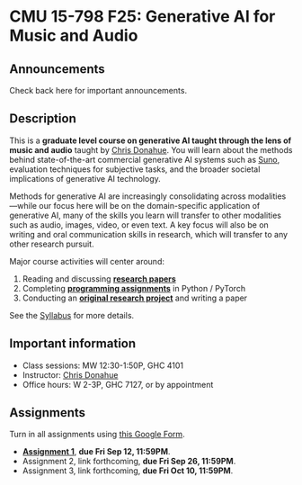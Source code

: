 # CMU 15-798 F25: Generative AI for Music and Audio

## Announcements

Check back here for important announcements.

## Description

This is a **graduate level course on generative AI taught through the lens of music and audio** taught by [Chris Donahue](https://chrisdonahue.com). You will learn about the methods behind state-of-the-art commercial generative AI systems such as [Suno](https://suno.com), evaluation techniques for subjective tasks, and the broader societal implications of generative AI technology.

Methods for generative AI are increasingly consolidating across modalities—while our focus here will be on the domain-specific application of generative AI, many of the skills you learn will transfer to other modalities such as audio, images, video, or even text. A key focus will also be on writing and oral communication skills in research, which will transfer to any other research pursuit.

Major course activities will center around:

1. Reading and discussing [**research papers**](./schedule.md)
1. Completing [**programming assignments**](#assignments) in Python / PyTorch
1. Conducting an [**original research project**](./research.md) and writing a paper

See the [Syllabus](./syllabus.md) for more details.

## Important information

- Class sessions: MW 12:30-1:50P, GHC 4101
- Instructor: [Chris Donahue](https://chrisdonahue.com)
- Office hours: W 2-3P, GHC 7127, or by appointment

## Assignments

Turn in all assignments using [this Google Form](https://forms.gle/1c9TZR1SBss8hXwd7).

- [**Assignment 1**](https://docs.google.com/document/d/1JV2PEtk9QOTPHmqeQBMsTuAqsJ2NtmBFUo6KTIdHfnw/edit?usp=sharing), **due Fri Sep 12, 11:59PM**.
- Assignment 2, link forthcoming, **due Fri Sep 26, 11:59PM**.
- Assignment 3, link forthcoming, **due Fri Oct 10, 11:59PM**.
